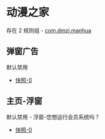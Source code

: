 # 动漫之家

存在 2 规则组 - [com.dmzj.manhua](/src/apps/com.dmzj.manhua.ts)

## 弹窗广告

默认禁用

- [快照-0](https://i.gkd.li/i/13542503)

## 主页-浮窗

默认禁用 - 浮窗-您想运行会员系统吗？

- [快照-0](https://i.gkd.li/i/13542506)
